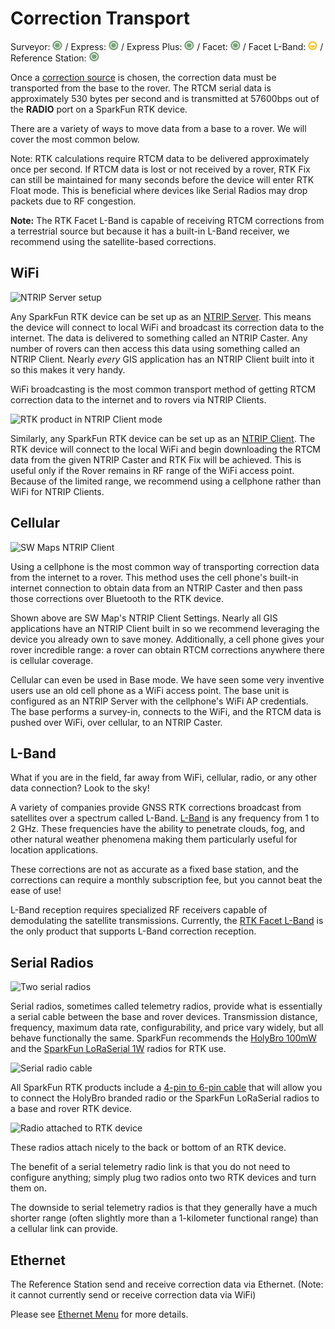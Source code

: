 # Correction Transport

Surveyor: ![Feature Supported](img/GreenDot.png) / Express: ![Feature Supported](img/GreenDot.png) / Express Plus: ![Feature Not Supported](img/GreenDot.png) / Facet: ![Feature Supported](img/GreenDot.png) / Facet L-Band: ![Feature Supported](img/YellowDot.png) / Reference Station: ![Feature Supported](img/GreenDot.png)

Once a [correction source](correction_sources.md) is chosen, the correction data must be transported from the base to the rover. The RTCM serial data is approximately 530 bytes per second and is transmitted at 57600bps out of the **RADIO** port on a SparkFun RTK device.

There are a variety of ways to move data from a base to a rover. We will cover the most common below. 

Note: RTK calculations require RTCM data to be delivered approximately once per second. If RTCM data is lost or not received by a rover, RTK Fix can still be maintained for many seconds before the device will enter RTK Float mode. This is beneficial where devices like Serial Radios may drop packets due to RF congestion.

**Note:** The RTK Facet L-Band is capable of receiving RTCM corrections from a terrestrial source but because it has a built-in L-Band receiver, we recommend using the satellite-based corrections.

## WiFi

![NTRIP Server setup](https://cdn.sparkfun.com/assets/learn_tutorials/1/4/6/3/RTK_Surveyor_-_WiFi_Config_-_Base_Config2.jpg)

Any SparkFun RTK device can be set up as an [NTRIP Server](configure_base.md#ntrip-server). This means the device will connect to local WiFi and broadcast its correction data to the internet. The data is delivered to something called an NTRIP Caster. Any number of rovers can then access this data using something called an NTRIP Client. Nearly *every* GIS application has an NTRIP Client built into it so this makes it very handy.

WiFi broadcasting is the most common transport method of getting RTCM correction data to the internet and to rovers via NTRIP Clients.

![RTK product in NTRIP Client mode](https://cdn.sparkfun.com/assets/learn_tutorials/2/1/8/8/SparkFun_RTK_Rover_NTRIP_Client_Connection.png)

Similarly, any SparkFun RTK device can be set up as an [NTRIP Client](configure_gnss.md#ntrip-client). The RTK device will connect to the local WiFi and begin downloading the RTCM data from the given NTRIP Caster and RTK Fix will be achieved. This is useful only if the Rover remains in RF range of the WiFi access point. Because of the limited range, we recommend using a cellphone rather than WiFi for NTRIP Clients.

## Cellular

![SW Maps NTRIP Client](https://cdn.sparkfun.com/r/600-600/assets/learn_tutorials/1/4/6/3/SW_Maps_-_NTRIP_Client.jpg)

Using a cellphone is the most common way of transporting correction data from the internet to a rover. This method uses the cell phone's built-in internet connection to obtain data from an NTRIP Caster and then pass those corrections over Bluetooth to the RTK device.

Shown above are SW Map's NTRIP Client Settings. Nearly all GIS applications have an NTRIP Client built in so we recommend leveraging the device you already own to save money. Additionally, a cell phone gives your rover incredible range: a rover can obtain RTCM corrections anywhere there is cellular coverage.

Cellular can even be used in Base mode. We have seen some very inventive users use an old cell phone as a WiFi access point. The base unit is configured as an NTRIP Server with the cellphone's WiFi AP credentials. The base performs a survey-in, connects to the WiFi, and the RTCM data is pushed over WiFi, over cellular, to an NTRIP Caster.

## L-Band

What if you are in the field, far away from WiFi, cellular, radio, or any other data connection? Look to the sky! 

A variety of companies provide GNSS RTK corrections broadcast from satellites over a spectrum called L-Band. [L-Band](https://en.wikipedia.org/wiki/L_band) is any frequency from 1 to 2 GHz. These frequencies have the ability to penetrate clouds, fog, and other natural weather phenomena making them particularly useful for location applications.

These corrections are not as accurate as a fixed base station, and the corrections can require a monthly subscription fee, but you cannot beat the ease of use!

L-Band reception requires specialized RF receivers capable of demodulating the satellite transmissions. Currently, the [RTK Facet L-Band](https://www.sparkfun.com/products/20000) is the only product that supports L-Band correction reception.

## Serial Radios

![Two serial radios](https://cdn.sparkfun.com//assets/parts/1/8/6/3/4/19032-SiK_Telemetry_Radio_V3_-_915MHz__100mW-01.jpg)

Serial radios, sometimes called telemetry radios, provide what is essentially a serial cable between the base and rover devices. Transmission distance, frequency, maximum data rate, configurability, and price vary widely, but all behave functionally the same. SparkFun recommends the [HolyBro 100mW](https://www.sparkfun.com/products/19032) and the [SparkFun LoRaSerial 1W](https://www.sparkfun.com/products/19311) radios for RTK use.

![Serial radio cable](https://cdn.sparkfun.com//assets/parts/1/6/2/2/2/17239-GHR-04V-S_to_GHR-06V-S_Cable_-_150mm-01.jpg)

All SparkFun RTK products include a [4-pin to 6-pin cable](https://www.sparkfun.com/products/17239) that will allow you to connect the HolyBro branded radio or the SparkFun LoRaSerial radios to a base and rover RTK device.

![Radio attached to RTK device](https://cdn.sparkfun.com/r/600-600/assets/learn_tutorials/1/4/6/3/SparkFun_RTK_Surveyor_-_Radio.jpg)

These radios attach nicely to the back or bottom of an RTK device.

The benefit of a serial telemetry radio link is that you do not need to configure anything; simply plug two radios onto two RTK devices and turn them on. 

The downside to serial telemetry radios is that they generally have a much shorter range (often slightly more than a 1-kilometer functional range) than a cellular link can provide.

## Ethernet

The Reference Station send and receive correction data via Ethernet. (Note: it cannot currently send or receive correction data via WiFi)

Please see [Ethernet Menu](menu_ethernet.md) for more details.